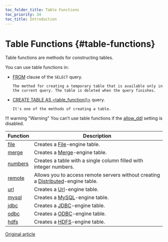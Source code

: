 ```yaml
---
toc_folder_title: Table Functions
toc_priority: 34
toc_title: Introduction
---
```


# Table Functions {#table-functions}

Table functions are methods for constructing tables.

You can use table functions in:

-   [FROM](../statements/select.md#select-from) clause of the `SELECT` query.

        The method for creating a temporary table that is available only in the current query. The table is deleted when the query finishes.

-   [CREATE TABLE AS \<table\_function()\>](../statements/create.md#create-table-query) query.

        It's one of the methods of creating a table.

!!! warning "Warning"
    You can’t use table functions if the [allow\_ddl](../../operations/settings/permissions-for-queries.md#settings_allow_ddl) setting is disabled.

| Function              | Description                                                                                                                            |
|-----------------------|----------------------------------------------------------------------------------------------------------------------------------------|
| [file](file.md)       | Creates a [File](../../engines/table-engines/special/file.md)-engine table.                                                            |
| [merge](merge.md)     | Creates a [Merge](../../engines/table-engines/special/merge.md)-engine table.                                                          |
| [numbers](numbers.md) | Creates a table with a single column filled with integer numbers.                                                                      |
| [remote](remote.md)   | Allows you to access remote servers without creating a [Distributed](../../engines/table-engines/special/distributed.md)-engine table. |
| [url](url.md)         | Creates a [Url](../../engines/table-engines/special/url.md)-engine table.                                                              |
| [mysql](mysql.md)     | Creates a [MySQL](../../engines/table-engines/integrations/mysql.md)-engine table.                                                     |
| [jdbc](jdbc.md)       | Creates a [JDBC](../../engines/table-engines/integrations/jdbc.md)-engine table.                                                       |
| [odbc](odbc.md)       | Creates a [ODBC](../../engines/table-engines/integrations/odbc.md)-engine table.                                                       |
| [hdfs](hdfs.md)       | Creates a [HDFS](../../engines/table-engines/integrations/hdfs.md)-engine table.                                                       |

[Original article](https://clickhouse.tech/docs/en/query_language/table_functions/) <!--hide-->
